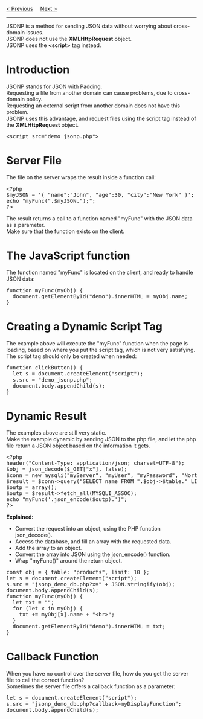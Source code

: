 <a href="/JS/JSON/HTML.md">&lt; Previous</a>
&nbsp;&nbsp;&nbsp;
<a href="https://bledy-guides.repl.co">Next &gt;</a>
<hr>
JSONP is a method for sending JSON data without worrying about cross-domain issues.
<br>
JSONP does not use the <b>XMLHttpRequest</b> object.
<br>
JSONP uses the <b>&lt;script&gt;</b> tag instead.
<h1>Introduction</h1>
JSONP stands for JSON with Padding.
<br>
Requesting a file from another domain can cause problems, due to cross-domain policy.
<br>
Requesting an external script from another domain does not have this problem.
<br>
JSONP uses this advantage, and request files using the script tag instead of the <b>XMLHttpRequest</b> object.
<pre>&lt;script src="demo_jsonp.php"&gt;</pre>
<h1>Server File</h1>
The file on the server wraps the result inside a function call:
<pre>
&lt;?php
$myJSON = '{ "name":"John", "age":30, "city":"New York" }';
echo "myFunc(".$myJSON.");";
?&gt;
</pre>
The result returns a call to a function named "myFunc" with the JSON data as a parameter.
<br>
Make sure that the function exists on the client.
<h1>The JavaScript function</h1>
The function named "myFunc" is located on the client, and ready to handle JSON data:
<pre>
function myFunc(myObj) {
  document.getElementById("demo").innerHTML = myObj.name;
}
</pre>
<h1>Creating a Dynamic Script Tag</h1>
The example above will execute the "myFunc" function when the page is loading, based on where you put the script tag, which is not very satisfying.
<br>
The script tag should only be created when needed:
<pre>
function clickButton() {
  let s = document.createElement("script");
  s.src = "demo_jsonp.php";
  document.body.appendChild(s);
}
</pre>
<h1>Dynamic Result</h1>
The examples above are still very static.
<br>
Make the example dynamic by sending JSON to the php file, and let the php file return a JSON object based on the information it gets.
<pre>
&lt;?php
header("Content-Type: application/json; charset=UTF-8");
$obj = json_decode($_GET["x"], false);
$conn = new mysqli("myServer", "myUser", "myPassword", "Northwind");
$result = $conn-&gt;query("SELECT name FROM ".$obj-&gt;$table." LIMIT ".$obj-&gt;$limit);
$outp = array();
$outp = $result-&gt;fetch_all(MYSQLI_ASSOC);
echo "myFunc('.json_encode($outp).')";
?&gt;
</pre>
<b>Explained:</b>
<ul>
  <li>Convert the request into an object, using the PHP function json_decode().</li>
  <li>Access the database, and fill an array with the requested data.</li>
  <li>Add the array to an object.</li>
  <li>Convert the array into JSON using the json_encode() function.</li>
  <li>Wrap "myFunc()" around the return object.</li>
</ul>
<pre>
const obj = { table: "products", limit: 10 };
let s = document.createElement("script");
s.src = "jsonp_demo_db.php?x=" + JSON.stringify(obj);
document.body.appendChild(s);
function myFunc(myObj) {
  let txt = "";
  for (let x in myObj) {
    txt += myObj[x].name + "&lt;br&gt;";
  }
  document.getElementById("demo").innerHTML = txt;
}
</pre>
<h1>Callback Function</h1>
When you have no control over the server file, how do you get the server file to call the correct function?
<br>
Sometimes the server file offers a callback function as a parameter:
<pre>
let s = document.createElement("script");
s.src = "jsonp_demo_db.php?callback=myDisplayFunction";
document.body.appendChild(s);
</pre>
